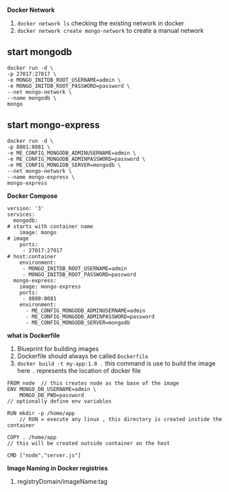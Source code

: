 **Docker Network** 
1) `docker network ls` checking the existing network in docker
2) `docker network create mongo-network` to create a manual network 
## start mongodb
```
docker run -d \
-p 27017:27017 \ 
-e MONGO_INITDB_ROOT_USERNAME=admin \
-e MONGO_INITDB_ROOT_PASSWORD=password \
--net mongo-network \
--name mongodb \
mongo
```
 

##  start mongo-express
```
docker run -d \
-p 8081:8081 \ 
-e ME_CONFIG_MONGODB_ADMINUSERNAME=admin \ 
-e ME_CONFIG_MONGODB_ADMINPASSWORD=password \ 
-e ME_CONFIG_MONGIDB_SERVER=mongodb \ 
--net mongo-network \
--name mongo-express \
mongo-express
```

**Docker Compose**

```
version: '3'
services:
  mongodb:
# starts with container name 
    image: mongo
# image
    ports:
     - 27017:27017
# host:container
    environment:
     - MONGO_INITDB_ROOT_USERNAME=admin
     - MONGO_INITDB_ROOT_PASSWORD=password
  mongo-express:
    image: mongo-express
    ports:
     - 8080:8081
    environment:
      - ME_CONFIG_MONGODB_ADMINUSERNAME=admin
      - ME_CONFIG_MONGODB_ADMINPASSWORD=password
      - ME_CONFIG_MONGODB_SERVER=mongodb
```

 **what is Dockerfile**
1) Blueprint  for building images 
2) Dockerfile should always be called `Dockerfile` 
 3) `docker build -t my-app:1.0 .`  this command is use to build the image here `.` represents the location of docker file 
```
FROM node  // this creates node as the base of the image
ENV MONGO_DB_USERNAME=admin \
	MONGO_DB_PWD=password 
// optionally define env variables

RUN mkdir -p /home/app
 	// RUN = execute any linux , this directory is created instide the container
 
COPY . /home/app 
// this will be created outside container on the host
	 
CMD ["node","server.js"]	

```
**Image Naming in Docker registries**
 1)  registryDomain/imageName:tag
 